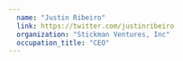 ```yaml
---
  name: "Justin Ribeiro"
  link: https://twitter.com/justinribeiro
  organization: "Stickman Ventures, Inc"
  occupation_title: "CEO"
---
```

